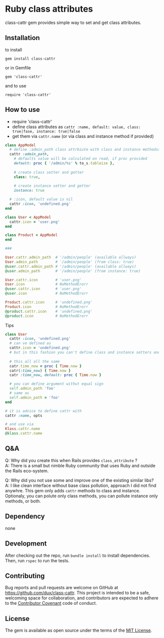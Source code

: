 # Ruby class attributes

class-cattr gem provides simple way to set and get class attributes.

## Installation

to install

`gem install class-cattr`

or in Gemfile

`gem 'class-cattr'`

and to use

`require 'class-cattr'`

## How to use

* require 'class-cattr'
* define class attributes as `cattr :name, default: value, class: true|fase, instance: true|false`
* get them via `cattr.name` (or via class and instance method if provided)

```ruby
class AppModel
  # define :admin_path class attrbiute with class and instance methodss
  cattr :admin_path,
    # defaults value will be calculated on read, if proc provided
    default: proc { '/admin/%s' % to_s.tableize },
    
    # create class setter and getter
    class: true,
    
    # create instance setter and getter
    instance: true

  # :icon, default value is nil
  cattr :icon, 'undefined.png'
end

class User < AppModel
  cattr.icon = 'user.png'
end

class Product < AppModel
end

###

User.cattr.admin_path  # '/admin/people' (available allways)
User.admin_path        # '/admin/people' (from class: true)
@user.cattr.admin_path # '/admin/people' (available allways)
@user.admin_path       # '/admin/people' (from instance: true)

User.cattr.icon        # 'user.png'
User.icon              # NoMethodErorr
@user.cattr.icon       # 'user.png'
@user.icon             # NoMethodErorr

Product.cattr.icon     # 'undefined.png'
Product.icon           # NoMethodErorr
@product.cattr.icon    # 'undefined.png'
@product.icon          # NoMethodErorr
```

Tips

```ruby
class User
  cattr :icon, 'undefined.png'
  # can ve defined as
  cattr.icon = 'undefined.png'
  # but in this fashion you can't define class and instance setters and getters
  
  # this all all the same
  catr.time_now = proc { Time.now }
  catr(:time_now) { Time.now }
  catr :time_now, default: proc { Time.now }

  # you can define argument withut equal sign
  self.admin_path 'foo'
  # same as
  self.admin_path = 'foo'
end

# it is advice to define cattr with
cattr :name, opts

# and use via
Klass.cattr.name
@klass.cattr.name
```

## Q&A

Q: Why did you create this when Rails provides `class_attribute` ?
<br>
A: There is a small but nimble Ruby community that uses Ruby and outside the Rails eco-system.

Q: Why did you not use some and improve one of the existing similar libs?
<br>
A: I like clean interface without base class pollution, approach I did not find anywhre.
This gem only adds `cattr` methods to class and instance.
Optionaly, you can polute only class methods, you can pollute instance only methods, or both.

## Dependency

none

## Development

After checking out the repo, run `bundle install` to install dependencies. Then, run `rspec` to run the tests.

## Contributing

Bug reports and pull requests are welcome on GitHub at https://github.com/dux/class-cattr.
This project is intended to be a safe, welcoming space for collaboration, and contributors are expected to adhere to the
[Contributor Covenant](http://contributor-covenant.org) code of conduct.

## License

The gem is available as open source under the terms of the [MIT License](https://opensource.org/licenses/MIT).
